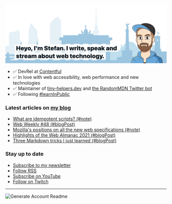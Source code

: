 <img alt="Heyo, I'm Stefan. I write and speak about web technology." src="https://raw.githubusercontent.com/stefanjudis/stefanjudis/main/screenshot.png">

- ✅ DevRel at [Contentful](https://www.contentful.com)
- ✅ In love with web accessibility, web performance and new technologies
- ✅ Maintainer of [tiny-helpers.dev](https://tiny-helpers.dev) and [the RandomMDN Twitter bot](https://twitter.com/randomMDN)
- ✅ Following [#learnInPublic](https://www.stefanjudis.com/today-i-learned/)
### Latest articles on [my blog](https://www.stefanjudis.com)

<!-- BLOG-POST-LIST:START -->
- [What are idempotent scripts? &lpar;#note&rpar;](https://www.stefanjudis.com/notes/what-are-idempotent-scripts/)
- [Web Weekly #48 &lpar;#blogPost&rpar;](https://www.stefanjudis.com/blog/web-weekly-48/)
- [Mozilla&#39;s positions on all the new web specifications &lpar;#note&rpar;](https://www.stefanjudis.com/notes/mozillas-positions-on-all-the-new-web-specifications/)
- [Highlights of the Web Almanac 2021 &lpar;#blogPost&rpar;](https://www.stefanjudis.com/blog/highlights-from-the-web-almanac-2021/)
- [Three Markdown tricks I just learned &lpar;#blogPost&rpar;](https://www.stefanjudis.com/blog/three-markdown-tricks-i-just-learned/)
<!-- BLOG-POST-LIST:END -->

### Stay up to date

- [Subscribe to my newsletter](https://www.stefanjudis.com/newsletter/)
- [Follow RSS](https://www.stefanjudis.com/feeds/)
- [Subscribe on YouTube](https://youtube.com/c/stefanjudis)
- [Follow on Twitch](https://www.twitch.tv/stefanjudis)

---

![Generate Account Readme](https://github.com/stefanjudis/stefanjudis/workflows/Generate%20Account%20Readme/badge.svg)
